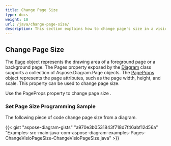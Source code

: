 ```yaml
---
title: Change Page Size
type: docs
weight: 10
url: /java/change-page-size/
description: This section explains how to change page's size in a visio file with Aspose.Diagram.
---
```


## **Change Page Size**

The [Page](https://reference.aspose.com/diagram/java/com.aspose.diagram/page) object represents the drawing area of a foreground page or a background page. The Pages property exposed by the [Diagram](http://www.aspose.com/api/java/diagram/com.aspose.diagram/diagram) class supports a collection of Aspose.Diagram.Page objects. 
The [PageProps](https://reference.aspose.com/diagram/java/com.aspose.diagram/PageProps) object represents the page attributes, such as the page width, height, and scale. This property can be used to change page size.

Use the PageProps property to change page size .
### **Set Page Size Programming Sample**
The following piece of code change page size from a diagram.

{{< gist "aspose-diagram-gists" "a970e3b0531843f718d7f46abf12d56a" "Examples-src-main-java-com-aspose-diagram-examples-Pages-ChangeVisioPageSize-ChangeVisioPageSize.java" >}}
